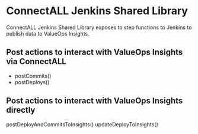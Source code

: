 # ConnectALL Jenkins Shared Library

ConnectALL Jenkins Shared Library exposes to step functions to Jenkins to publish data to ValueOps Insights. 

## Post actions to interact with ValueOps Insights via ConnectALL
* postCommits()
* postDeploys()

## Post actions to interact with ValueOps Insights directly
postDeployAndCommitsToInsights()
updateDeployToInsights()